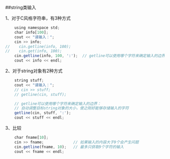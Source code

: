 ##string类输入


1、对于C风格字符串，有3种方式

```javascript 
    using namespace std;
    char info[100];
    cout << "请输入：";
    cin >> info;
//    cin.getline(info, 100);
//    cin.get(info, 100);
    cin.getline(info, 100, ':');  // getline可以使用哪个字符来确定输入的边界：
    cout << info << endl;

```

2、对于string对象有2种方式

```javascript
    string stuff;
    cout << "请输入：";
    // cin >> stuff;
    // getline(cin, stuff);

    // getline可以使用哪个字符来确定输入的边界： 
    // 自动调整目标string对象的大小，使之刚好能够存储输入的字符
    getline(cin, stuff, ':');   
    cout << stuff << endl;
```

3、比较

```javascript
    char fname[10];
    cin >> fname;             // 如果输入的内容大于9个会产生问题
    cin.getline(fname, 10);   // 最多只获取9个字符的输入
    cout << fname << endl;
```









